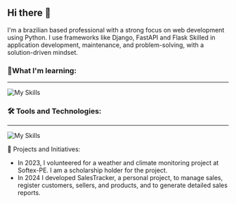 ## Hi there 👋
I'm a brazilian based professional with a strong focus on web development using Python. I use frameworks like Django, FastAPI and Flask
Skilled in application development, maintenance, and problem-solving, with a solution-driven mindset. 

### 🌱What I'm learning:
***
![My Skills](https://skillicons.dev/icons?i=python,django,java,docker)

### 🛠️ Tools and Technologies:
***
![My Skills](https://skillicons.dev/icons?i=pycharm,git,gitlab,postgresql,mysql)

👥 Projects and Initiatives:

- In 2023, I volunteered for a weather and climate monitoring project at Softex-PE. I am a scholarship holder for the project.
- In 2024 I developed SalesTracker, a personal project, to manage sales, register customers, sellers, and products, and to generate detailed sales reports.
<!--
**JoseM4ria/JoseM4ria** is a ✨ _special_ ✨ repository because its `README.md` (this file) appears on your GitHub profile.


Here are some ideas to get you started:

- 🔭 I’m currently working on ...
- 🌱 I’m currently learning ...
- 👯 I’m looking to collaborate on ...
- 🤔 I’m looking for help with ...
- 💬 Ask me about ...
- 📫 How to reach me: ...
- 😄 Pronouns: ...
- ⚡ Fun fact: ...
-->
